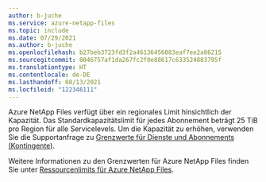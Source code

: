 ```yaml
---
author: b-juche
ms.service: azure-netapp-files
ms.topic: include
ms.date: 07/29/2021
ms.author: b-juche
ms.openlocfilehash: b27beb3723fd3f2a46136456083eaf7ee2a86215
ms.sourcegitcommit: 0046757af1da267fc2f0e88617c633524883795f
ms.translationtype: HT
ms.contentlocale: de-DE
ms.lasthandoff: 08/13/2021
ms.locfileid: "122346111"
---
```

Azure NetApp Files verfügt über ein regionales Limit hinsichtlich der Kapazität. Das Standardkapazitätslimit für jedes Abonnement beträgt 25 TiB pro Region für alle Servicelevels. Um die Kapazität zu erhöhen, verwenden Sie die Supportanfrage zu [Grenzwerte für Dienste und Abonnements (Kontingente)](../articles/azure-netapp-files/azure-netapp-files-resource-limits.md#request-limit-increase-).

Weitere Informationen zu den Grenzwerten für Azure NetApp Files finden Sie unter [Ressourcenlimits für Azure NetApp Files](../articles/azure-netapp-files/azure-netapp-files-resource-limits.md).